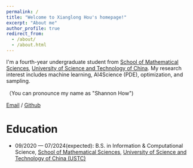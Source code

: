 ```yaml
---
permalink: /
title: "Welcome to Xianglong Hou's homepage!"
excerpt: "About me"
author_profile: true
redirect_from: 
  - /about/
  - /about.html
---
```

I'm a fourth-year undergraduate student from [School of Mathematical Sciences](https://math.ustc.edu.cn/ENGLISH/list.htm), [University of Science and Technology of China](http://en.ustc.edu.cn/). My research interest includes machine learning, AI4Science (PDE), optimization, and sampling.

（You can pronounce my name as "Shannon How")

[Email](howdragon@mail.ustc.edu.cn) / [Github](https://github.com/shannonhow) 

Education
======
- 09/2020 — 07/2024(expected): B.S. in Information & Computational Science, [School of Mathematical Sciences](https://math.ustc.edu.cn/ENGLISH/list.htm), [University of Science and Technology of China (USTC)](http://en.ustc.edu.cn/)


